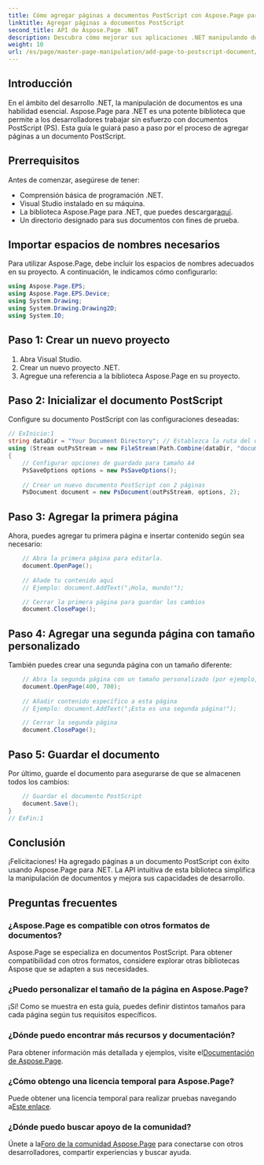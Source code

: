 ```yaml
---
title: Cómo agregar páginas a documentos PostScript con Aspose.Page para .NET
linktitle: Agregar páginas a documentos PostScript
second_title: API de Aspose.Page .NET
description: Descubra cómo mejorar sus aplicaciones .NET manipulando documentos PostScript con Aspose.Page. Esta guía paso a paso ofrece instrucciones claras sobre cómo inicializar un documento.
weight: 10
url: /es/page/master-page-manipulation/add-page-to-postscript-document/
---
```

## Introducción

En el ámbito del desarrollo .NET, la manipulación de documentos es una habilidad esencial. Aspose.Page para .NET es una potente biblioteca que permite a los desarrolladores trabajar sin esfuerzo con documentos PostScript (PS). Esta guía le guiará paso a paso por el proceso de agregar páginas a un documento PostScript.

## Prerrequisitos

Antes de comenzar, asegúrese de tener:

- Comprensión básica de programación .NET.
- Visual Studio instalado en su máquina.
-  La biblioteca Aspose.Page para .NET, que puedes descargar[aquí](https://releases.aspose.com/page/net/).
- Un directorio designado para sus documentos con fines de prueba.

## Importar espacios de nombres necesarios

Para utilizar Aspose.Page, debe incluir los espacios de nombres adecuados en su proyecto. A continuación, le indicamos cómo configurarlo:

```csharp
using Aspose.Page.EPS;
using Aspose.Page.EPS.Device;
using System.Drawing;
using System.Drawing.Drawing2D;
using System.IO;
```

## Paso 1: Crear un nuevo proyecto

1. Abra Visual Studio.
2. Crear un nuevo proyecto .NET.
3. Agregue una referencia a la biblioteca Aspose.Page en su proyecto.

## Paso 2: Inicializar el documento PostScript

Configure su documento PostScript con las configuraciones deseadas:

```csharp
// ExInicio:1
string dataDir = "Your Document Directory"; // Establezca la ruta del directorio de documentos
using (Stream outPsStream = new FileStream(Path.Combine(dataDir, "document1.ps"), FileMode.Create))
{
    // Configurar opciones de guardado para tamaño A4
    PsSaveOptions options = new PsSaveOptions();
    
    // Crear un nuevo documento PostScript con 2 páginas
    PsDocument document = new PsDocument(outPsStream, options, 2);
```

## Paso 3: Agregar la primera página

Ahora, puedes agregar tu primera página e insertar contenido según sea necesario:

```csharp
    // Abra la primera página para editarla.
    document.OpenPage();
    
    // Añade tu contenido aquí
    // Ejemplo: document.AddText("¡Hola, mundo!");

    // Cerrar la primera página para guardar los cambios
    document.ClosePage();
```

## Paso 4: Agregar una segunda página con tamaño personalizado

También puedes crear una segunda página con un tamaño diferente:

```csharp
    // Abra la segunda página con un tamaño personalizado (por ejemplo, 400 x 700)
    document.OpenPage(400, 700);
    
    // Añadir contenido específico a esta página
    // Ejemplo: document.AddText("¡Esta es una segunda página!");

    // Cerrar la segunda página
    document.ClosePage();
```

## Paso 5: Guardar el documento

Por último, guarde el documento para asegurarse de que se almacenen todos los cambios:

```csharp
    // Guardar el documento PostScript
    document.Save();
}
// ExFin:1
```

## Conclusión

¡Felicitaciones! Ha agregado páginas a un documento PostScript con éxito usando Aspose.Page para .NET. La API intuitiva de esta biblioteca simplifica la manipulación de documentos y mejora sus capacidades de desarrollo.

## Preguntas frecuentes

### ¿Aspose.Page es compatible con otros formatos de documentos?  
Aspose.Page se especializa en documentos PostScript. Para obtener compatibilidad con otros formatos, considere explorar otras bibliotecas Aspose que se adapten a sus necesidades.

### ¿Puedo personalizar el tamaño de la página en Aspose.Page?  
¡Sí! Como se muestra en esta guía, puedes definir distintos tamaños para cada página según tus requisitos específicos.

### ¿Dónde puedo encontrar más recursos y documentación?  
 Para obtener información más detallada y ejemplos, visite el[Documentación de Aspose.Page](https://reference.aspose.com/page/net/).

### ¿Cómo obtengo una licencia temporal para Aspose.Page?  
 Puede obtener una licencia temporal para realizar pruebas navegando a[Este enlace](https://purchase.conholdate.com/temporary-license/).

### ¿Dónde puedo buscar apoyo de la comunidad?  
 Únete a la[Foro de la comunidad Aspose.Page](https://forum.aspose.com/c/page/39) para conectarse con otros desarrolladores, compartir experiencias y buscar ayuda.
